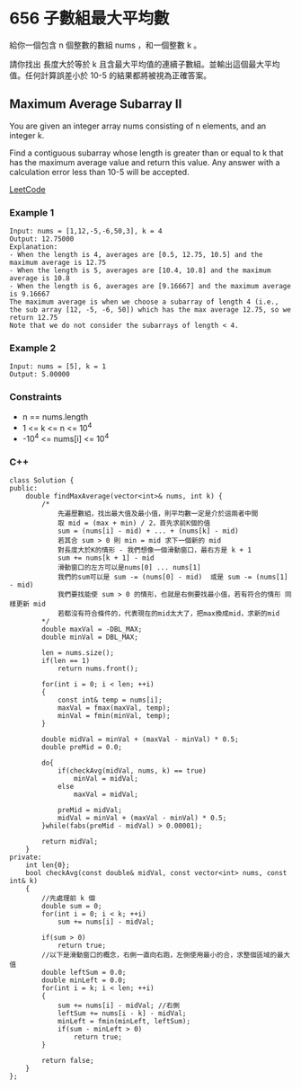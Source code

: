 # 656 子數組最大平均數

給你一個包含 n 個整數的數組 nums ，和一個整數 k 。

請你找出 長度大於等於 k 且含最大平均值的連續子數組。並輸出這個最大平均值。任何計算誤差小於 10-5 的結果都將被視為正確答案。

##  Maximum Average Subarray II

You are given an integer array nums consisting of n elements, and an integer k.

Find a contiguous subarray whose length is greater than or equal to k that has the maximum average value and return this value. Any answer with a calculation error less than 10-5 will be accepted.

[LeetCode](https://leetcode-cn.com/maximum-average-subarray-ii/)

### Example 1

```
Input: nums = [1,12,-5,-6,50,3], k = 4
Output: 12.75000
Explanation:
- When the length is 4, averages are [0.5, 12.75, 10.5] and the maximum average is 12.75
- When the length is 5, averages are [10.4, 10.8] and the maximum average is 10.8
- When the length is 6, averages are [9.16667] and the maximum average is 9.16667
The maximum average is when we choose a subarray of length 4 (i.e., the sub array [12, -5, -6, 50]) which has the max average 12.75, so we return 12.75
Note that we do not consider the subarrays of length < 4.
```

### Example 2

```
Input: nums = [5], k = 1
Output: 5.00000
```

### Constraints

* n == nums.length
* 1 <= k <= n <= 10<sup>4</sup>
* -10<sup>4</sup> <= nums[i] <= 10<sup>4</sup>


### C++ 

```
class Solution {
public:
    double findMaxAverage(vector<int>& nums, int k) {
        /*
            先遍歷數組，找出最大值及最小值，則平均數一定是介於這兩者中間
            取 mid = (max + min) / 2，首先求前K個的值
            sum = (nums[i] - mid) + ... + (nums[k] - mid)
            若其合 sum > 0 則 min = mid 求下一個新的 mid
            對長度大於K的情形 - 我們想像一個滑動窗口，最右方是 k + 1
            sum += nums[k + 1] - mid   
            滑動窗口的左方可以是nums[0] ... nums[1]
            我們的sum可以是 sum -= (nums[0] - mid)  或是 sum -= (nums[1] - mid)
            我們要找能使 sum > 0 的情形，也就是右側要找最小值，若有符合的情形 同樣更新 mid
            若都沒有符合條件的，代表現在的mid太大了，把max換成mid，求新的mid
        */
        double maxVal = -DBL_MAX;
        double minVal = DBL_MAX;

        len = nums.size();
        if(len == 1)
            return nums.front();
        
        for(int i = 0; i < len; ++i)
        {
            const int& temp = nums[i];
            maxVal = fmax(maxVal, temp);
            minVal = fmin(minVal, temp);
        }

        double midVal = minVal + (maxVal - minVal) * 0.5;
        double preMid = 0.0;

        do{
            if(checkAvg(midVal, nums, k) == true)
                minVal = midVal;
            else
                maxVal = midVal;

            preMid = midVal;
            midVal = minVal + (maxVal - minVal) * 0.5;
        }while(fabs(preMid - midVal) > 0.00001);

        return midVal;
    }
private:
    int len{0}; 
    bool checkAvg(const double& midVal, const vector<int> nums, const int& k)
    {
        //先處理前 k 個
        double sum = 0;
        for(int i = 0; i < k; ++i)
            sum += nums[i] - midVal;

        if(sum > 0)
            return true;
        //以下是滑動窗口的概念，右側一直向右跑，左側使用最小的合，求整個區域的最大值
        double leftSum = 0.0;
        double minLeft = 0.0;
        for(int i = k; i < len; ++i)
        {
            sum += nums[i] - midVal; //右側
            leftSum += nums[i - k] - midVal;
            minLeft = fmin(minLeft, leftSum);
            if(sum - minLeft > 0)
                return true;
        }
        
        return false;
    }
};
```
